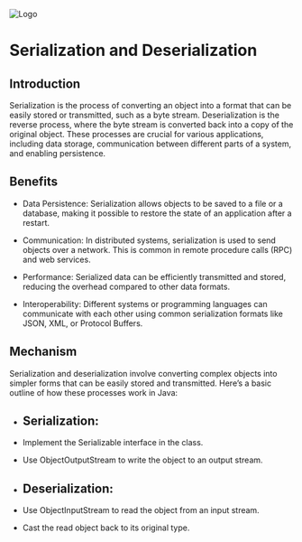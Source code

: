 
![Logo](https://www.devopsschool.com/blog/wp-content/uploads/2022/03/java_logo_icon_168609.png)


# Serialization and Deserialization


## Introduction

Serialization is the process of converting an object into a format that can be easily stored or transmitted, such as a byte stream. Deserialization is the reverse process, where the byte stream is converted back into a copy of the original object. These processes are crucial for various applications, including data storage, communication between different parts of a system, and enabling persistence.







## Benefits

- Data Persistence: Serialization allows objects to be saved to a file or a database, making it possible to restore the state of an application after a restart.

- Communication: In distributed systems, serialization is used to send objects over a network. This is common in remote procedure calls (RPC) and web services.

- Performance: Serialized data can be efficiently transmitted and stored, reducing the overhead compared to other data formats.

- Interoperability: Different systems or programming languages can communicate with each other using common serialization formats like JSON, XML, or Protocol Buffers.

## Mechanism

Serialization and deserialization involve converting complex objects into simpler forms that can be easily stored and transmitted. Here’s a basic outline of how these processes work in Java:

- ## Serialization:
- Implement the Serializable interface in the class.
- Use ObjectOutputStream to write the object to an output stream.

- ## Deserialization:
- Use ObjectInputStream to read the object from an input stream.
- Cast the read object back to its original type.

